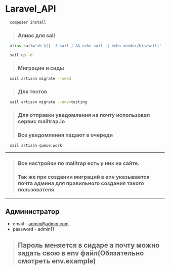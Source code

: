 # Laravel_API

```bash
  composer install
```

>### Алиас для sail

```bash
  alias sail='sh $([ -f sail ] && echo sail || echo vendor/bin/sail)'
```

```bash
  sail up -d
```

>### Миграции и сиды

```bash
  sail artisan migrate --seed
```
>### Для тестов 

```bash
  sail artisan migrate --env=testing
```
>### Для отправки уведомления на почту использовал сервис mailtrap.io <br>
>### Все уведомления падают в очереди

```bash
  sail artisan queue:work
```

 ---
>### Все настройки по mailtrap есть у них на сайте.
>### Так же при создании миграций в env указывается почта админа для правильного создания такого пользователя 

---
## Администратор

+ email - admin@admin.com
+ password - admin11

>## Пароль меняется в сидаре а почту можно задать свою в env файл(Обязательно смотреть env.example)
